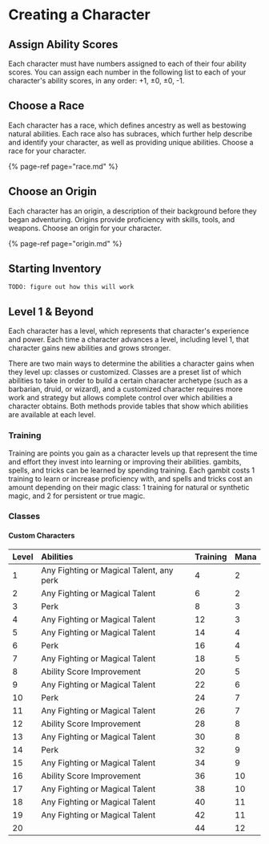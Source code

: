 # Creating a Character

## Assign Ability Scores

Each character must have numbers assigned to each of their four ability scores. You can assign each number in the following list to each of your character's ability scores, in any order: +1, ±0, ±0, -1.

## Choose a Race

Each character has a race, which defines ancestry as well as bestowing natural abilities. Each race also has subraces, which further help describe and identify your character, as well as providing unique abilities. Choose a race for your character.

{% page-ref page="race.md" %}

## Choose an Origin

Each character has an origin, a description of their background before they began adventuring. Origins provide proficiency with skills, tools, and weapons. Choose an origin for your character.

{% page-ref page="origin.md" %}

## Starting Inventory

`TODO: figure out how this will work`

## Level 1 & Beyond

Each character has a level, which represents that character's experience and power. Each time a character advances a level, including level 1, that character gains new abilities and grows stronger.

There are two main ways to determine the abilities a character gains when they level up: classes or customized. Classes are a preset list of which abilities to take in order to build a certain character archetype \(such as a barbarian, druid, or wizard\), and a customized character requires more work and strategy but allows complete control over which abilities a character obtains. Both methods provide tables that show which abilities are available at each level.

### Training

Training are points you gain as a character levels up that represent the time and effort they invest into learning or improving their abilities. gambits, spells, and tricks can be learned by spending training. Each gambit costs 1 training to learn or increase proficiency with, and spells and tricks cost an amount depending on their magic class: 1 training for natural or synthetic magic, and 2 for persistent or true magic.

### Classes

#### Custom Characters

| Level | Abilities | Training | Mana |
| :--- | :--- | :--- | :--- |
| 1 | Any Fighting or Magical Talent, any perk | 4 | 2 |
| 2 | Any Fighting or Magical Talent | 6 | 2 |
| 3 | Perk | 8 | 3 |
| 4 | Any Fighting or Magical Talent | 12 | 3 |
| 5 | Any Fighting or Magical Talent | 14 | 4 |
| 6 | Perk | 16 | 4 |
| 7 | Any Fighting or Magical Talent | 18 | 5 |
| 8 | Ability Score Improvement | 20 | 5 |
| 9 | Any Fighting or Magical Talent | 22 | 6 |
| 10 | Perk | 24 | 7 |
| 11 | Any Fighting or Magical Talent | 26 | 7 |
| 12 | Ability Score Improvement | 28 | 8 |
| 13 | Any Fighting or Magical Talent | 30 | 8 |
| 14 | Perk | 32 | 9 |
| 15 | Any Fighting or Magical Talent | 34 | 9 |
| 16 | Ability Score Improvement | 36 | 10 |
| 17 | Any Fighting or Magical Talent | 38 | 10 |
| 18 | Any Fighting or Magical Talent | 40 | 11 |
| 19 | Any Fighting or Magical Talent | 42 | 11 |
| 20 |  | 44 | 12 |

